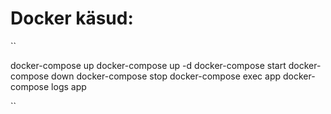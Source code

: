 # Docker käsud:
``

 docker-compose up
 docker-compose up -d
 docker-compose start
 docker-compose down
 docker-compose stop
 docker-compose exec app
 docker-compose logs app

``